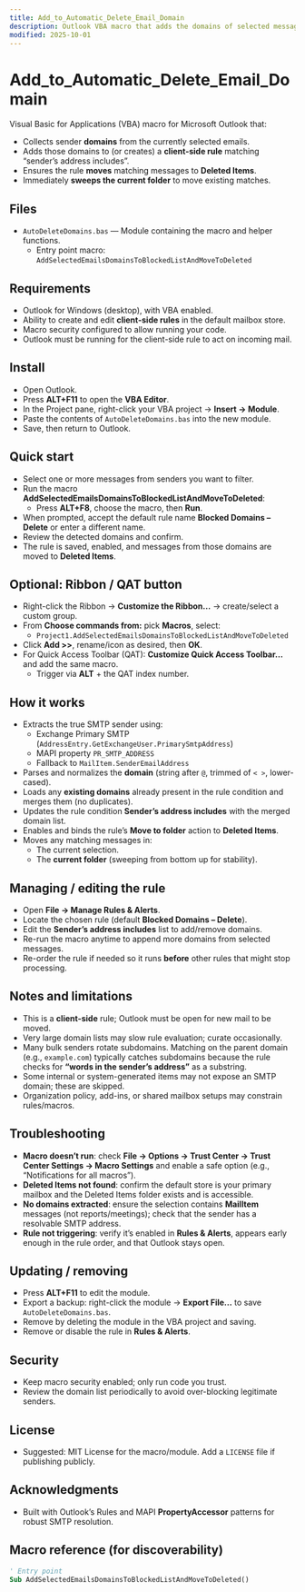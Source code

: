 ```yaml
---
title: Add_to_Automatic_Delete_Email_Domain
description: Outlook VBA macro that adds the domains of selected messages to a rule and moves matching mail to Deleted Items.
modified: 2025-10-01
---
```


# Add_to_Automatic_Delete_Email_Domain

Visual Basic for Applications (VBA) macro for Microsoft Outlook that:
- Collects sender **domains** from the currently selected emails.
- Adds those domains to (or creates) a **client-side rule** matching “sender’s address includes”.
- Ensures the rule **moves** matching messages to **Deleted Items**.
- Immediately **sweeps the current folder** to move existing matches.

## Files
- `AutoDeleteDomains.bas` — Module containing the macro and helper functions.
  - Entry point macro: `AddSelectedEmailsDomainsToBlockedListAndMoveToDeleted`

## Requirements
- Outlook for Windows (desktop), with VBA enabled.
- Ability to create and edit **client-side rules** in the default mailbox store.
- Macro security configured to allow running your code.
- Outlook must be running for the client-side rule to act on incoming mail.

## Install
- Open Outlook.
- Press **ALT+F11** to open the **VBA Editor**.
- In the Project pane, right-click your VBA project → **Insert → Module**.
- Paste the contents of `AutoDeleteDomains.bas` into the new module.
- Save, then return to Outlook.

## Quick start
- Select one or more messages from senders you want to filter.
- Run the macro **AddSelectedEmailsDomainsToBlockedListAndMoveToDeleted**:
  - Press **ALT+F8**, choose the macro, then **Run**.
- When prompted, accept the default rule name **Blocked Domains – Delete** or enter a different name.
- Review the detected domains and confirm.
- The rule is saved, enabled, and messages from those domains are moved to **Deleted Items**.

## Optional: Ribbon / QAT button
- Right-click the Ribbon → **Customize the Ribbon…** → create/select a custom group.
- From **Choose commands from:** pick **Macros**, select:
  - `Project1.AddSelectedEmailsDomainsToBlockedListAndMoveToDeleted`
- Click **Add >>**, rename/icon as desired, then **OK**.
- For Quick Access Toolbar (QAT): **Customize Quick Access Toolbar…** and add the same macro.
  - Trigger via **ALT** + the QAT index number.

## How it works
- Extracts the true SMTP sender using:
  - Exchange Primary SMTP (`AddressEntry.GetExchangeUser.PrimarySmtpAddress`)
  - MAPI property `PR_SMTP_ADDRESS`
  - Fallback to `MailItem.SenderEmailAddress`
- Parses and normalizes the **domain** (string after `@`, trimmed of `< >`, lower-cased).
- Loads any **existing domains** already present in the rule condition and merges them (no duplicates).
- Updates the rule condition **Sender’s address includes** with the merged domain list.
- Enables and binds the rule’s **Move to folder** action to **Deleted Items**.
- Moves any matching messages in:
  - The current selection.
  - The **current folder** (sweeping from bottom up for stability).

## Managing / editing the rule
- Open **File → Manage Rules & Alerts**.
- Locate the chosen rule (default **Blocked Domains – Delete**).
- Edit the **Sender’s address includes** list to add/remove domains.
- Re-run the macro anytime to append more domains from selected messages.
- Re-order the rule if needed so it runs **before** other rules that might stop processing.

## Notes and limitations
- This is a **client-side** rule; Outlook must be open for new mail to be moved.
- Very large domain lists may slow rule evaluation; curate occasionally.
- Many bulk senders rotate subdomains. Matching on the parent domain (e.g., `example.com`) typically catches subdomains because the rule checks for **“words in the sender’s address”** as a substring.
- Some internal or system-generated items may not expose an SMTP domain; these are skipped.
- Organization policy, add-ins, or shared mailbox setups may constrain rules/macros.

## Troubleshooting
- **Macro doesn’t run**: check **File → Options → Trust Center → Trust Center Settings → Macro Settings** and enable a safe option (e.g., “Notifications for all macros”).
- **Deleted Items not found**: confirm the default store is your primary mailbox and the Deleted Items folder exists and is accessible.
- **No domains extracted**: ensure the selection contains **MailItem** messages (not reports/meetings); check that the sender has a resolvable SMTP address.
- **Rule not triggering**: verify it’s enabled in **Rules & Alerts**, appears early enough in the rule order, and that Outlook stays open.

## Updating / removing
- Press **ALT+F11** to edit the module.
- Export a backup: right-click the module → **Export File…** to save `AutoDeleteDomains.bas`.
- Remove by deleting the module in the VBA project and saving.
- Remove or disable the rule in **Rules & Alerts**.

## Security
- Keep macro security enabled; only run code you trust.
- Review the domain list periodically to avoid over-blocking legitimate senders.

## License
- Suggested: MIT License for the macro/module. Add a `LICENSE` file if publishing publicly.

## Acknowledgments
- Built with Outlook’s Rules and MAPI **PropertyAccessor** patterns for robust SMTP resolution.

## Macro reference (for discoverability)
```vb
' Entry point
Sub AddSelectedEmailsDomainsToBlockedListAndMoveToDeleted()

